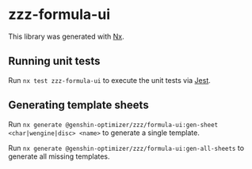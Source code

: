 # zzz-formula-ui

This library was generated with [Nx](https://nx.dev).

## Running unit tests

Run `nx test zzz-formula-ui` to execute the unit tests via [Jest](https://jestjs.io).

## Generating template sheets

Run `nx generate @genshin-optimizer/zzz/formula-ui:gen-sheet <char|wengine|disc> <name>` to generate a single template.

Run `nx generate @genshin-optimizer/zzz/formula-ui:gen-all-sheets` to generate all missing templates.
